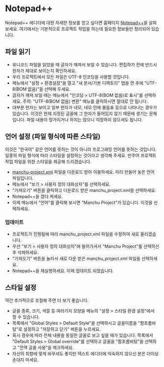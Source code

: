 Notepad++
================================

Notepad++ 에디터에 대한 자세한 정보를 얻고 싶다면 홈페이지 [Notepad++](http://notepad-plus-plus.org)을 살펴보세요. 
여기에서는 기본적으로 프로젝트 작업을 하는데 필요한 정보들만 정리되어 있습니다.

파일 읽기
----------------

* 유니코드 파일을 읽었을 때 글자가 깨져서 보일 수 있습니다. 편집하기 전에 반드시 한자가 제대로 보이는지 확인하세요.
* 우리 프로젝트에서 모든 파일은 UTF-8 인코딩을 사용할 것입니다.
* 메뉴에서 "설정 > 환경설정"을 열고 "새 문서/기본 디렉토리" 탭을 연 후에 "UTF-8(BOM 없음)"을 선택해 두세요.
* 글자가 깨져 보일 때는 메뉴에서 "인코딩 > UTF-8(BOM 없음)로 표시"를 선택하세요. 주의: "UTF-8(BOM 없음) 변환" 메뉴를 클릭하시면 절대로 안 됩니다.
* 대부분 한자는 보이고 일부 한자가 네모, 네모 안에 물음표 등으로 나타나는 경우가 있습니다. 이것은 현재 지정된 글꼴에 그 한자가 들어있지 않기 때문에 생기는 문제입니다. 파일 내용이 망가지거나 하지는 않으니 걱정하지 않으셔도 됩니다.

언어 설정 (파일 형식에 따른 스타일)
--------------------------------

이것은 "한국어" 같은 언어를 뜻하는 것이 아니라 프로그래밍 언어를 뜻하는 것입니다. 일종의 파일 형식에 따라 스타일을 설정하는 것이라고 생각해 주세요. 만주어 프로젝트 작업 파일을 위한 스타일을 제공해 드리겠습니다.

* [manchu-project.xml](manchu-project.xml) 파일을 다운로드 받아 이용하세요. 미리 만들어 놓은 언어 파일입니다.
* 메뉴에서 "보기 > 사용자 정의 대화상자"를 선택하세요. 
* "가져오기" 버튼을 클릭하고 다운로드 받은 manchu_project.xml을 선택하세요. 
* Notepad++을 껐다 켜세요.
* 이제 메뉴에서 "언어"를 클릭해 보시면 "Manchu Project"가 있습니다. 이것을 선택하세요.

### 업데이트

* 프로젝트가 진행됨에 따라 manchu_project.xml 파일을 수정하여 새로 올리겠습니다.
* 우선 "보기 > 사용자 정의 대화상자"에 들어가셔서 "Manchu Project"를 선택하신 후 삭제하세요.
* "가져오기" 버튼을 눌러서 새로 다운 받은 manchu_project.xml 파일을 선택하세요.
* Notepad++을 재실행하세요. 이제 업데이트 되었습니다.

스타일 설정
----------------

약간 추가적으로 조절해 주면 더 보기 좋습니다.

* 글꼴 종류, 크기, 색깔 등 여러가지 모양을 메뉴의 "설정 > 스타일 환경 설정"에서 할 수 있습니다. 
* 목록에서 "Global Styles > Default Style"을 선택하시고 글꼴이름을 "함초롬바탕"로 설정하고 "저장하고 닫기" 버튼을 누르세요.
* 혹시 경우에 따라 전체 내용을 동일한 글꼴로 보고 싶을 때가 있습니다. 목록에서 "Default Styles > Global override"를 선택하고 글꼴을 "함초롬바탕"을 선택하고 "전역 글꼴 사용"을 체크하세요.
* 자신의 취향에 맞게 바꾸셔도 좋지만 텍스트 에디터에 익숙하지 않으신 분은 더이상 손대지 마세요.


